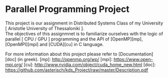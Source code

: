 # Parallel Programming Project
This project is our assignment in Distributed Systems Class of my University [ Aristotle University of Thessaloniki ].  
The objectives of this assignmnet is to familiarize ourselves with the logic of parallel [ CPU / GPU ] programming and the API of [OpenMP][mp], [OpenMPI][mpi] and [CUDA][cu] in C language.  

For more information about this project please refer to [Documentation][doc] (in greek).
[mp]: http://openmp.org/wp/
[mpi]: https://www.open-mpi.org/
[cu]: http://www.nvidia.com/object/cuda_home_new.html
[doc]: https://github.com/asterisch/kds_Project/raw/master/Description.pdf
